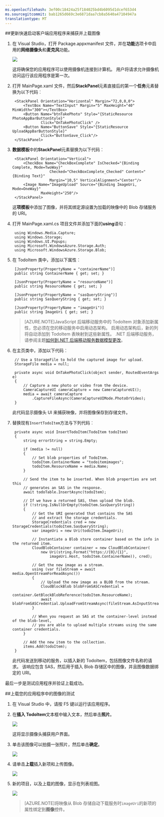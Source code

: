 ```yaml
---
ms.openlocfilehash: 3ef00c18424a25f184025bd4b6095d1dcef653d4
ms.sourcegitcommit: bab1265d669c3e6871daa7cb8a5640a47104947a
translationtype: MT
---
```

##<a name="add-select-images"></a>更新快速启动客户端应用程序来捕获并上载图像

1. 在 Visual Studio，打开 Package.appxmanifest 文件，并在**功能**选项卡中启用的**网络摄像头**和**麦克风**功能。

    ![](./media/mobile-services-windows-store-dotnet-upload-to-blob-storage/mobile-app-manifest-camera.png)
 
    这将确保您的应用程序可以使用摄像机连接到计算机。 用户将请求允许摄像机访问运行该应用程序是第一次。

1. 打开 MainPage.xaml 文件，然后**StackPanel**元素直接后的第一个**任务**元素替换为以下代码︰

        <StackPanel Orientation="Horizontal" Margin="72,0,0,0">
            <TextBox Name="TextInput" Margin="5" MaxHeight="40" MinWidth="300"></TextBox>
            <Button Name="btnTakePhoto" Style="{StaticResource PhotoAppBarButtonStyle}"
                    Click="OnTakePhotoClick" />
            <Button Name="ButtonSave" Style="{StaticResource UploadAppBarButtonStyle}" 
                    Click="ButtonSave_Click"/>
        </StackPanel>

2. **数据模板**中的**StackPanel**元素替换为以下代码︰

        <StackPanel Orientation="Vertical">
            <CheckBox Name="CheckBoxComplete" IsChecked="{Binding Complete, Mode=TwoWay}" 
                        Checked="CheckBoxComplete_Checked" Content="{Binding Text}" 
                        Margin="10,5" VerticalAlignment="Center"/>
            <Image Name="ImageUpload" Source="{Binding ImageUri, Mode=OneWay}"
                    MaxHeight="250"/>
        </StackPanel> 

    这**项模板**中添加了图像，并将其绑定源设置为加载的映像中的 Blob 存储服务的 URI。

3. 打开 MainPage.xaml.cs 项目文件并添加下面的**using**语句︰
    
        using Windows.Media.Capture;
        using Windows.Storage;
        using Windows.UI.Popups;
        using Microsoft.WindowsAzure.Storage.Auth;
        using Microsoft.WindowsAzure.Storage.Blob;
    
4. 在 TodoItem 类中，添加以下属性︰

        [JsonProperty(PropertyName = "containerName")]
        public string ContainerName { get; set; }
        
        [JsonProperty(PropertyName = "resourceName")]
        public string ResourceName { get; set; }
        
        [JsonProperty(PropertyName = "sasQueryString")]
        public string SasQueryString { get; set; }
        
        [JsonProperty(PropertyName = "imageUri")]
        public string ImageUri { get; set; } 

    >[AZURE.NOTE]JavaScript 后端移动服务中的 TodoItem 对象添加新属性，您必须在您的移动服务中启用动态架构。 启用动态架构后，新的列将自动添加到 TodoItem 表映射到这些新属性。 .NET 后端移动服务，请参阅主题[如何到.NET 后端移动服务数据模型更改](../articles/mobile-services/mobile-services-dotnet-backend-how-to-use-code-first-migrations.md)。

5. 在主页类中，添加以下代码︰

        // Use a StorageFile to hold the captured image for upload.
        StorageFile media = null;
        
        private async void OnTakePhotoClick(object sender, RoutedEventArgs e)
        {
            // Capture a new photo or video from the device.
            CameraCaptureUI cameraCapture = new CameraCaptureUI();
            media = await cameraCapture
                .CaptureFileAsync(CameraCaptureUIMode.PhotoOrVideo);
        }

    此代码显示摄像头 UI 来捕获映像，并将图像保存到存储文件。

6. 替换现有`InsertTodoItem`方法与下列代码︰
 
        private async void InsertTodoItem(TodoItem todoItem)
        {
            string errorString = string.Empty;
            
            if (media != null)
            {
                // Set blob properties of TodoItem.
                todoItem.ContainerName = "todoitemimages";
                todoItem.ResourceName = media.Name;
            }
            
            // Send the item to be inserted. When blob properties are set this
            // generates an SAS in the response.
            await todoTable.InsertAsync(todoItem);
            
            // If we have a returned SAS, then upload the blob.
            if (!string.IsNullOrEmpty(todoItem.SasQueryString))
            {
                // Get the URI generated that contains the SAS 
                // and extract the storage credentials.
                StorageCredentials cred = new StorageCredentials(todoItem.SasQueryString);
                var imageUri = new Uri(todoItem.ImageUri);
                
                // Instantiate a Blob store container based on the info in the returned item.
                CloudBlobContainer container = new CloudBlobContainer(
                    new Uri(string.Format("https://{0}/{1}",
                        imageUri.Host, todoItem.ContainerName)), cred);

                // Get the new image as a stream.
                using (var fileStream = await media.OpenStreamForReadAsync())
                {                                       
                    // Upload the new image as a BLOB from the stream.
                    CloudBlockBlob blobFromSASCredential =
                        container.GetBlockBlobReference(todoItem.ResourceName);
                    await blobFromSASCredential.UploadFromStreamAsync(fileStream.AsInputStream());
                }
                
                // When you request an SAS at the container-level instead of the blob-level,
                // you are able to upload multiple streams using the same container credentials.
            }
            
            // Add the new item to the collection.
            items.Add(todoItem);
        }

    此代码发送到移动的服务，以插入新的 TodoItem，包括图像文件名称的请求。 该响应包含 SAS，然后用于插入 Blob 存储区中的图像，并且图像数据绑定的 URI。

最后一步是测试应用程序并验证上载成功。
        
##<a name="test"></a>上载您的应用程序中的图像的测试

1. 在 Visual Studio 中，请按 F5 键以运行该应用程序。

2. 在**插入 TodoItem**文本框中输入文本，然后单击**照片**。

    ![](./media/mobile-services-windows-store-dotnet-upload-to-blob-storage/mobile-quickstart-blob-appbar.png)

    这将显示摄像头捕获用户界面。 

3. 单击该图像可以拍摄一张照片，然后单击**确定**。
  
    ![](./media/mobile-services-windows-store-dotnet-upload-to-blob-storage/mobile-quickstart-blob-camera.png)

4. 请单击**上载**插入新项和上传图像。

    ![](./media/mobile-services-windows-store-dotnet-upload-to-blob-storage/mobile-quickstart-blob-appbar2.png)

5. 新的项目，以及上载的图像，显示在列表视图。

    ![](./media/mobile-services-windows-store-dotnet-upload-to-blob-storage/mobile-quickstart-blob-ie.png)

    >[AZURE.NOTE]将映像从 Blob 存储自动下载服务时<code>imageUri</code>的新项的属性绑定到<strong>图像</strong>控件。

